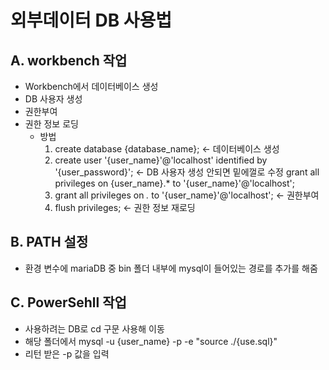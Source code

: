 # 외부데이터 DB 사용법

## A. workbench 작업
 - Workbench에서 데이터베이스 생성
 - DB 사용자 생성
 - 권한부여
 - 권한 정보 로딩
      - 방법
        1. create database {database_name};   <- 데이터베이스 생성
        2. create user '{user_name}'@'localhost' identified by '{user_password}';   <- DB 사용자 생성 안되면 밑에껄로 수정
            grant all privileges on {user_name}.* to '{user_name}'@'localhost';
        3. grant all privileges on *.* to '{user_name}'@'localhost';   <- 권한부여
        4. flush privileges;   <- 권한 정보 재로딩
      
 ## B. PATH 설정
  - 환경 변수에 mariaDB 중 bin 폴더 내부에 mysql이 들어있는 경로를 추가를 해줌

 ## C. PowerSehll 작업
  - 사용하려는 DB로 cd 구문 사용해 이동
  - 해당 폴더에서 mysql -u {user_name} -p -e "source ./{use.sql}"
  - 리턴 받은 -p 값을 입력

